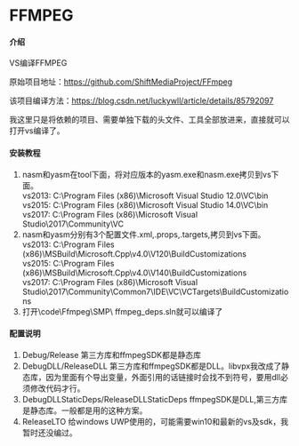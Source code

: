 # FFMPEG

#### 介绍
VS编译FFMPEG

原始项目地址：https://github.com/ShiftMediaProject/FFmpeg 

该项目编译方法：https://blog.csdn.net/luckywll/article/details/85792097

我这里只是将依赖的项目、需要单独下载的头文件、工具全部放进来，直接就可以打开vs编译了。


#### 安装教程

1. nasm和yasm在tool下面，将对应版本的yasm.exe和nasm.exe拷贝到vs下面。<br>
vs2013: C:\Program Files (x86)\Microsoft Visual Studio 12.0\VC\bin<br>
vs2015: C:\Program Files (x86)\Microsoft Visual Studio 14.0\VC\bin<br>
vs2017: C:\Program Files (x86)\Microsoft Visual Studio\2017\Community\VC<br>
2. nasm和yasm分别有3个配置文件.xml,.props,.targets,拷贝到vs下面。<br>
 vs2013: C:\Program Files (x86)\MSBuild\Microsoft.Cpp\v4.0\V120\BuildCustomizations <br>
 vs2015: C:\Program Files (x86)\MSBuild\Microsoft.Cpp\v4.0\V140\BuildCustomizations <br>
 vs2017: C:\Program Files (x86)\Microsoft Visual Studio\2017\Community\Common7\IDE\VC\VCTargets\BuildCustomizations<br>
3. 打开\code\Ffmpeg\SMP\ ffmpeg_deps.sln就可以编译了

#### 配置说明
1. Debug/Release 第三方库和ffmpegSDK都是静态库
2. DebugDLL/ReleaseDLL 第三方库和ffmpegSDK都是DLL。libvpx我改成了静态库，因为里面有个导出变量，外面引用的话链接时会找不到符号，要用dll必须修改代码才行。
3. DebugDLLStaticDeps/ReleaseDLLStaticDeps ffmpegSDK是DLL,第三方库是静态库。一般都是用的这种方案。
3. ReleaseLTO 给windows UWP使用的，可能需要win10和最新的vs及sdk，我暂时还没编过。